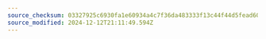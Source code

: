 ```yaml
---
source_checksum: 03327925c6930fa1e60934a4c7f36da483333f13c44f44d5fead60a39e476ed3
source_modified: 2024-12-12T21:11:49.594Z
---
```


